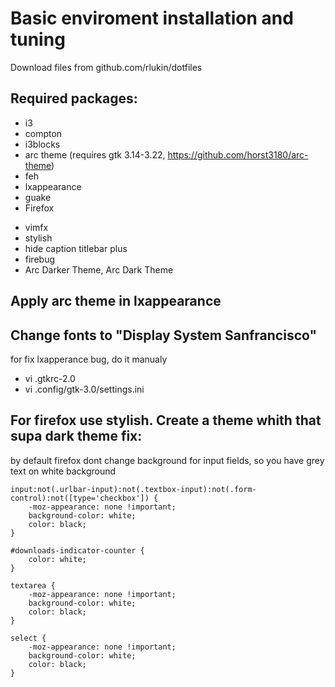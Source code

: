 # Basic enviroment installation and tuning
Download files from github.com/rlukin/dotfiles
## Required packages:
 - i3
 - compton
 - i3blocks
 - arc theme (requires gtk 3.14-3.22, https://github.com/horst3180/arc-theme)
 - feh
 - lxappearance
 - guake
 - Firefox
  * vimfx
  * stylish
  * hide caption titlebar plus 
  * firebug 
  * Arc Darker Theme, Arc Dark Theme

## Apply arc theme in lxappearance

## Change fonts to "Display System Sanfrancisco"
for fix lxapperance bug, do it manualy
 - vi .gtkrc-2.0
 - vi .config/gtk-3.0/settings.ini 

## For firefox use stylish. Create a theme whith that supa dark theme fix:
by default firefox dont change background for input fields, so you have grey text on white background
```
input:not(.urlbar-input):not(.textbox-input):not(.form-control):not([type='checkbox']) {
    -moz-appearance: none !important;
    background-color: white;
    color: black;
}

#downloads-indicator-counter {
    color: white;
}

textarea {
    -moz-appearance: none !important;
    background-color: white;
    color: black;
}

select {
    -moz-appearance: none !important;
    background-color: white;
    color: black;
}
```

